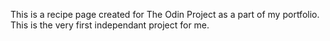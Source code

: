 This is a recipe page created for The Odin Project as a part of my portfolio.
This is the very first independant project for me.
